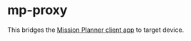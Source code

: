# mp-proxy

This bridges the [Mission Planner client app](https://github.com/thomasm6m6/mpui) to target device.
